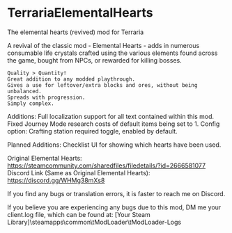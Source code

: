 # TerrariaElementalHearts
The elemental hearts (revived) mod for Terraria

A revival of the classic mod - Elemental Hearts - adds in numerous consumable life crystals crafted using the various elements found across the game, bought from NPCs, or rewarded for killing bosses. 

	Quality > Quantity!
	Great addition to any modded playthrough.
	Gives a use for leftover/extra blocks and ores, without being unbalanced.
	Spreads with progression.
	Simply complex.

Additions: 
	Full localization support for all text contained within this mod.
	Fixed Journey Mode research costs of default items being set to 1.
	Config option: Crafting station required toggle, enabled by default.

Planned Additions:
	Checklist UI for showing which hearts have been used.

Original Elemental Hearts: https://steamcommunity.com/sharedfiles/filedetails/?id=2666581077
Discord Link (Same as Original Elemental Hearts): https://discord.gg/WHMg38mXs8

If you find any bugs or translation errors, it is faster to reach me on Discord.

If you believe you are experiencing any bugs due to this mod, DM me your client.log file, which can be found at:
[Your Steam Library]\steamapps\common\tModLoader\tModLoader-Logs